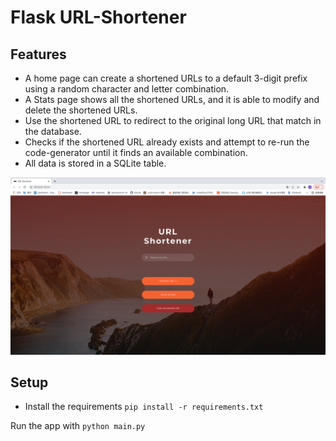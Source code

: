 # Flask URL-Shortener

[//]: # ([Live Demo]&#40;https://glowsquid.com/url/&#41; &#40;on a not-so-short URL&#41;)

## Features

- A home page can create a shortened URLs to a default 3-digit prefix using a random character and letter combination.
- A Stats page shows all the shortened URLs, and it is able to modify and delete the shortened URLs.
- Use the shortened URL to redirect to the original long URL that match in the database.
- Checks if the shortened URL already exists and attempt to re-run the code-generator until it finds an available combination.
- All data is stored in a SQLite table.

![Screenshot](./img.png)

## Setup

- Install the requirements `pip install -r requirements.txt`

Run the app with `python main.py`
